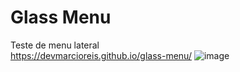 # Glass Menu
Teste de menu lateral<br>
https://devmarcioreis.github.io/glass-menu/
![image](https://user-images.githubusercontent.com/107413382/202707221-81c23998-5204-4ac3-a725-3238d286a644.png)
